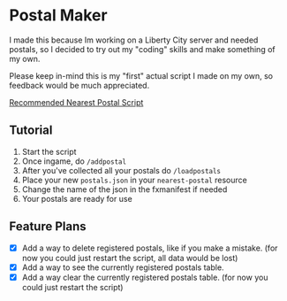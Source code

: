 # Postal Maker
I made this because Im working on a Liberty City server and needed postals, so I decided to try out my "coding" skills and make something of my own. 

Please keep in-mind this is my "first" actual script I made on my own, so feedback would be much appreciated. 

[Recommended Nearest Postal Script](https://github.com/DevBlocky/nearest-postal/releases)

## Tutorial
1. Start the script 
2. Once ingame, do ``/addpostal``
3. After you've collected all your postals do ``/loadpostals``
4. Place your new ``postals.json`` in your ``nearest-postal`` resource
5. Change the name of the json in the fxmanifest if needed
6. Your postals are ready for use

## Feature Plans
- [x] Add a way to delete registered postals, like if you make a mistake. (for now you could just restart the script, all data would be lost)
- [x] Add a way to see the currently registered postals table.
- [x] Add a way clear the currently registered postals table. (for now you could just restart the script)
